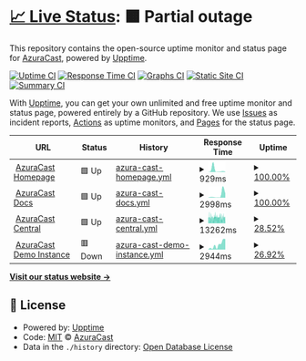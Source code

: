 # [📈 Live Status](https://status.azuracast.com): <!--live status--> **🟧 Partial outage**

This repository contains the open-source uptime monitor and status page for [AzuraCast](https://azuracast.com/), powered by [Upptime](https://github.com/upptime/upptime).

[![Uptime CI](https://github.com/azuracast/status.azuracast.com/workflows/Uptime%20CI/badge.svg)](https://github.com/azuracast/status.azuracast.com/actions?query=workflow%3A%22Uptime+CI%22)
[![Response Time CI](https://github.com/azuracast/status.azuracast.com/workflows/Response%20Time%20CI/badge.svg)](https://github.com/azuracast/status.azuracast.com/actions?query=workflow%3A%22Response+Time+CI%22)
[![Graphs CI](https://github.com/azuracast/status.azuracast.com/workflows/Graphs%20CI/badge.svg)](https://github.com/azuracast/status.azuracast.com/actions?query=workflow%3A%22Graphs+CI%22)
[![Static Site CI](https://github.com/azuracast/status.azuracast.com/workflows/Static%20Site%20CI/badge.svg)](https://github.com/azuracast/status.azuracast.com/actions?query=workflow%3A%22Static+Site+CI%22)
[![Summary CI](https://github.com/azuracast/status.azuracast.com/workflows/Summary%20CI/badge.svg)](https://github.com/azuracast/status.azuracast.com/actions?query=workflow%3A%22Summary+CI%22)

With [Upptime](https://upptime.js.org), you can get your own unlimited and free uptime monitor and status page, powered entirely by a GitHub repository. We use [Issues](https://github.com/azuracast/status.azuracast.com/issues) as incident reports, [Actions](https://github.com/azuracast/status.azuracast.com/actions) as uptime monitors, and [Pages](https://status.azuracast.com) for the status page.

<!--start: status pages-->
<!-- This summary is generated by Upptime (https://github.com/upptime/upptime) -->
<!-- Do not edit this manually, your changes will be overwritten -->
<!-- prettier-ignore -->
| URL | Status | History | Response Time | Uptime |
| --- | ------ | ------- | ------------- | ------ |
| <img alt="" src="https://icons.duckduckgo.com/ip3/www.azuracast.com.ico" height="13"> [AzuraCast Homepage](https://www.azuracast.com) | 🟩 Up | [azura-cast-homepage.yml](https://github.com/AzuraCast/status.azuracast.com/commits/HEAD/history/azura-cast-homepage.yml) | <details><summary><img alt="Response time graph" src="./graphs/azura-cast-homepage/response-time-week.png" height="20"> 929ms</summary><br><a href="https://status.azuracast.com/history/azura-cast-homepage"><img alt="Response time 216" src="https://img.shields.io/endpoint?url=https%3A%2F%2Fraw.githubusercontent.com%2FAzuraCast%2Fstatus.azuracast.com%2FHEAD%2Fapi%2Fazura-cast-homepage%2Fresponse-time.json"></a><br><a href="https://status.azuracast.com/history/azura-cast-homepage"><img alt="24-hour response time 155" src="https://img.shields.io/endpoint?url=https%3A%2F%2Fraw.githubusercontent.com%2FAzuraCast%2Fstatus.azuracast.com%2FHEAD%2Fapi%2Fazura-cast-homepage%2Fresponse-time-day.json"></a><br><a href="https://status.azuracast.com/history/azura-cast-homepage"><img alt="7-day response time 929" src="https://img.shields.io/endpoint?url=https%3A%2F%2Fraw.githubusercontent.com%2FAzuraCast%2Fstatus.azuracast.com%2FHEAD%2Fapi%2Fazura-cast-homepage%2Fresponse-time-week.json"></a><br><a href="https://status.azuracast.com/history/azura-cast-homepage"><img alt="30-day response time 336" src="https://img.shields.io/endpoint?url=https%3A%2F%2Fraw.githubusercontent.com%2FAzuraCast%2Fstatus.azuracast.com%2FHEAD%2Fapi%2Fazura-cast-homepage%2Fresponse-time-month.json"></a><br><a href="https://status.azuracast.com/history/azura-cast-homepage"><img alt="1-year response time 228" src="https://img.shields.io/endpoint?url=https%3A%2F%2Fraw.githubusercontent.com%2FAzuraCast%2Fstatus.azuracast.com%2FHEAD%2Fapi%2Fazura-cast-homepage%2Fresponse-time-year.json"></a></details> | <details><summary><a href="https://status.azuracast.com/history/azura-cast-homepage">100.00%</a></summary><a href="https://status.azuracast.com/history/azura-cast-homepage"><img alt="All-time uptime 100.00%" src="https://img.shields.io/endpoint?url=https%3A%2F%2Fraw.githubusercontent.com%2FAzuraCast%2Fstatus.azuracast.com%2FHEAD%2Fapi%2Fazura-cast-homepage%2Fuptime.json"></a><br><a href="https://status.azuracast.com/history/azura-cast-homepage"><img alt="24-hour uptime 100.00%" src="https://img.shields.io/endpoint?url=https%3A%2F%2Fraw.githubusercontent.com%2FAzuraCast%2Fstatus.azuracast.com%2FHEAD%2Fapi%2Fazura-cast-homepage%2Fuptime-day.json"></a><br><a href="https://status.azuracast.com/history/azura-cast-homepage"><img alt="7-day uptime 100.00%" src="https://img.shields.io/endpoint?url=https%3A%2F%2Fraw.githubusercontent.com%2FAzuraCast%2Fstatus.azuracast.com%2FHEAD%2Fapi%2Fazura-cast-homepage%2Fuptime-week.json"></a><br><a href="https://status.azuracast.com/history/azura-cast-homepage"><img alt="30-day uptime 100.00%" src="https://img.shields.io/endpoint?url=https%3A%2F%2Fraw.githubusercontent.com%2FAzuraCast%2Fstatus.azuracast.com%2FHEAD%2Fapi%2Fazura-cast-homepage%2Fuptime-month.json"></a><br><a href="https://status.azuracast.com/history/azura-cast-homepage"><img alt="1-year uptime 100.00%" src="https://img.shields.io/endpoint?url=https%3A%2F%2Fraw.githubusercontent.com%2FAzuraCast%2Fstatus.azuracast.com%2FHEAD%2Fapi%2Fazura-cast-homepage%2Fuptime-year.json"></a></details>
| <img alt="" src="https://icons.duckduckgo.com/ip3/docs.azuracast.com.ico" height="13"> [AzuraCast Docs](https://docs.azuracast.com) | 🟩 Up | [azura-cast-docs.yml](https://github.com/AzuraCast/status.azuracast.com/commits/HEAD/history/azura-cast-docs.yml) | <details><summary><img alt="Response time graph" src="./graphs/azura-cast-docs/response-time-week.png" height="20"> 2998ms</summary><br><a href="https://status.azuracast.com/history/azura-cast-docs"><img alt="Response time 304" src="https://img.shields.io/endpoint?url=https%3A%2F%2Fraw.githubusercontent.com%2FAzuraCast%2Fstatus.azuracast.com%2FHEAD%2Fapi%2Fazura-cast-docs%2Fresponse-time.json"></a><br><a href="https://status.azuracast.com/history/azura-cast-docs"><img alt="24-hour response time 4892" src="https://img.shields.io/endpoint?url=https%3A%2F%2Fraw.githubusercontent.com%2FAzuraCast%2Fstatus.azuracast.com%2FHEAD%2Fapi%2Fazura-cast-docs%2Fresponse-time-day.json"></a><br><a href="https://status.azuracast.com/history/azura-cast-docs"><img alt="7-day response time 2998" src="https://img.shields.io/endpoint?url=https%3A%2F%2Fraw.githubusercontent.com%2FAzuraCast%2Fstatus.azuracast.com%2FHEAD%2Fapi%2Fazura-cast-docs%2Fresponse-time-week.json"></a><br><a href="https://status.azuracast.com/history/azura-cast-docs"><img alt="30-day response time 876" src="https://img.shields.io/endpoint?url=https%3A%2F%2Fraw.githubusercontent.com%2FAzuraCast%2Fstatus.azuracast.com%2FHEAD%2Fapi%2Fazura-cast-docs%2Fresponse-time-month.json"></a><br><a href="https://status.azuracast.com/history/azura-cast-docs"><img alt="1-year response time 333" src="https://img.shields.io/endpoint?url=https%3A%2F%2Fraw.githubusercontent.com%2FAzuraCast%2Fstatus.azuracast.com%2FHEAD%2Fapi%2Fazura-cast-docs%2Fresponse-time-year.json"></a></details> | <details><summary><a href="https://status.azuracast.com/history/azura-cast-docs">100.00%</a></summary><a href="https://status.azuracast.com/history/azura-cast-docs"><img alt="All-time uptime 99.99%" src="https://img.shields.io/endpoint?url=https%3A%2F%2Fraw.githubusercontent.com%2FAzuraCast%2Fstatus.azuracast.com%2FHEAD%2Fapi%2Fazura-cast-docs%2Fuptime.json"></a><br><a href="https://status.azuracast.com/history/azura-cast-docs"><img alt="24-hour uptime 100.00%" src="https://img.shields.io/endpoint?url=https%3A%2F%2Fraw.githubusercontent.com%2FAzuraCast%2Fstatus.azuracast.com%2FHEAD%2Fapi%2Fazura-cast-docs%2Fuptime-day.json"></a><br><a href="https://status.azuracast.com/history/azura-cast-docs"><img alt="7-day uptime 100.00%" src="https://img.shields.io/endpoint?url=https%3A%2F%2Fraw.githubusercontent.com%2FAzuraCast%2Fstatus.azuracast.com%2FHEAD%2Fapi%2Fazura-cast-docs%2Fuptime-week.json"></a><br><a href="https://status.azuracast.com/history/azura-cast-docs"><img alt="30-day uptime 100.00%" src="https://img.shields.io/endpoint?url=https%3A%2F%2Fraw.githubusercontent.com%2FAzuraCast%2Fstatus.azuracast.com%2FHEAD%2Fapi%2Fazura-cast-docs%2Fuptime-month.json"></a><br><a href="https://status.azuracast.com/history/azura-cast-docs"><img alt="1-year uptime 100.00%" src="https://img.shields.io/endpoint?url=https%3A%2F%2Fraw.githubusercontent.com%2FAzuraCast%2Fstatus.azuracast.com%2FHEAD%2Fapi%2Fazura-cast-docs%2Fuptime-year.json"></a></details>
| <img alt="" src="https://icons.duckduckgo.com/ip3/central.azuracast.com.ico" height="13"> [AzuraCast Central](https://central.azuracast.com) | 🟩 Up | [azura-cast-central.yml](https://github.com/AzuraCast/status.azuracast.com/commits/HEAD/history/azura-cast-central.yml) | <details><summary><img alt="Response time graph" src="./graphs/azura-cast-central/response-time-week.png" height="20"> 13262ms</summary><br><a href="https://status.azuracast.com/history/azura-cast-central"><img alt="Response time 3989" src="https://img.shields.io/endpoint?url=https%3A%2F%2Fraw.githubusercontent.com%2FAzuraCast%2Fstatus.azuracast.com%2FHEAD%2Fapi%2Fazura-cast-central%2Fresponse-time.json"></a><br><a href="https://status.azuracast.com/history/azura-cast-central"><img alt="24-hour response time 12467" src="https://img.shields.io/endpoint?url=https%3A%2F%2Fraw.githubusercontent.com%2FAzuraCast%2Fstatus.azuracast.com%2FHEAD%2Fapi%2Fazura-cast-central%2Fresponse-time-day.json"></a><br><a href="https://status.azuracast.com/history/azura-cast-central"><img alt="7-day response time 13262" src="https://img.shields.io/endpoint?url=https%3A%2F%2Fraw.githubusercontent.com%2FAzuraCast%2Fstatus.azuracast.com%2FHEAD%2Fapi%2Fazura-cast-central%2Fresponse-time-week.json"></a><br><a href="https://status.azuracast.com/history/azura-cast-central"><img alt="30-day response time 12021" src="https://img.shields.io/endpoint?url=https%3A%2F%2Fraw.githubusercontent.com%2FAzuraCast%2Fstatus.azuracast.com%2FHEAD%2Fapi%2Fazura-cast-central%2Fresponse-time-month.json"></a><br><a href="https://status.azuracast.com/history/azura-cast-central"><img alt="1-year response time 4929" src="https://img.shields.io/endpoint?url=https%3A%2F%2Fraw.githubusercontent.com%2FAzuraCast%2Fstatus.azuracast.com%2FHEAD%2Fapi%2Fazura-cast-central%2Fresponse-time-year.json"></a></details> | <details><summary><a href="https://status.azuracast.com/history/azura-cast-central">28.52%</a></summary><a href="https://status.azuracast.com/history/azura-cast-central"><img alt="All-time uptime 99.40%" src="https://img.shields.io/endpoint?url=https%3A%2F%2Fraw.githubusercontent.com%2FAzuraCast%2Fstatus.azuracast.com%2FHEAD%2Fapi%2Fazura-cast-central%2Fuptime.json"></a><br><a href="https://status.azuracast.com/history/azura-cast-central"><img alt="24-hour uptime 22.17%" src="https://img.shields.io/endpoint?url=https%3A%2F%2Fraw.githubusercontent.com%2FAzuraCast%2Fstatus.azuracast.com%2FHEAD%2Fapi%2Fazura-cast-central%2Fuptime-day.json"></a><br><a href="https://status.azuracast.com/history/azura-cast-central"><img alt="7-day uptime 28.52%" src="https://img.shields.io/endpoint?url=https%3A%2F%2Fraw.githubusercontent.com%2FAzuraCast%2Fstatus.azuracast.com%2FHEAD%2Fapi%2Fazura-cast-central%2Fuptime-week.json"></a><br><a href="https://status.azuracast.com/history/azura-cast-central"><img alt="30-day uptime 79.99%" src="https://img.shields.io/endpoint?url=https%3A%2F%2Fraw.githubusercontent.com%2FAzuraCast%2Fstatus.azuracast.com%2FHEAD%2Fapi%2Fazura-cast-central%2Fuptime-month.json"></a><br><a href="https://status.azuracast.com/history/azura-cast-central"><img alt="1-year uptime 98.33%" src="https://img.shields.io/endpoint?url=https%3A%2F%2Fraw.githubusercontent.com%2FAzuraCast%2Fstatus.azuracast.com%2FHEAD%2Fapi%2Fazura-cast-central%2Fuptime-year.json"></a></details>
| <img alt="" src="https://icons.duckduckgo.com/ip3/demo.azuracast.com.ico" height="13"> [AzuraCast Demo Instance](https://demo.azuracast.com/api/nowplaying/1) | 🟥 Down | [azura-cast-demo-instance.yml](https://github.com/AzuraCast/status.azuracast.com/commits/HEAD/history/azura-cast-demo-instance.yml) | <details><summary><img alt="Response time graph" src="./graphs/azura-cast-demo-instance/response-time-week.png" height="20"> 2944ms</summary><br><a href="https://status.azuracast.com/history/azura-cast-demo-instance"><img alt="Response time 553" src="https://img.shields.io/endpoint?url=https%3A%2F%2Fraw.githubusercontent.com%2FAzuraCast%2Fstatus.azuracast.com%2FHEAD%2Fapi%2Fazura-cast-demo-instance%2Fresponse-time.json"></a><br><a href="https://status.azuracast.com/history/azura-cast-demo-instance"><img alt="24-hour response time 6444" src="https://img.shields.io/endpoint?url=https%3A%2F%2Fraw.githubusercontent.com%2FAzuraCast%2Fstatus.azuracast.com%2FHEAD%2Fapi%2Fazura-cast-demo-instance%2Fresponse-time-day.json"></a><br><a href="https://status.azuracast.com/history/azura-cast-demo-instance"><img alt="7-day response time 2944" src="https://img.shields.io/endpoint?url=https%3A%2F%2Fraw.githubusercontent.com%2FAzuraCast%2Fstatus.azuracast.com%2FHEAD%2Fapi%2Fazura-cast-demo-instance%2Fresponse-time-week.json"></a><br><a href="https://status.azuracast.com/history/azura-cast-demo-instance"><img alt="30-day response time 886" src="https://img.shields.io/endpoint?url=https%3A%2F%2Fraw.githubusercontent.com%2FAzuraCast%2Fstatus.azuracast.com%2FHEAD%2Fapi%2Fazura-cast-demo-instance%2Fresponse-time-month.json"></a><br><a href="https://status.azuracast.com/history/azura-cast-demo-instance"><img alt="1-year response time 618" src="https://img.shields.io/endpoint?url=https%3A%2F%2Fraw.githubusercontent.com%2FAzuraCast%2Fstatus.azuracast.com%2FHEAD%2Fapi%2Fazura-cast-demo-instance%2Fresponse-time-year.json"></a></details> | <details><summary><a href="https://status.azuracast.com/history/azura-cast-demo-instance">26.92%</a></summary><a href="https://status.azuracast.com/history/azura-cast-demo-instance"><img alt="All-time uptime 96.56%" src="https://img.shields.io/endpoint?url=https%3A%2F%2Fraw.githubusercontent.com%2FAzuraCast%2Fstatus.azuracast.com%2FHEAD%2Fapi%2Fazura-cast-demo-instance%2Fuptime.json"></a><br><a href="https://status.azuracast.com/history/azura-cast-demo-instance"><img alt="24-hour uptime 0.00%" src="https://img.shields.io/endpoint?url=https%3A%2F%2Fraw.githubusercontent.com%2FAzuraCast%2Fstatus.azuracast.com%2FHEAD%2Fapi%2Fazura-cast-demo-instance%2Fuptime-day.json"></a><br><a href="https://status.azuracast.com/history/azura-cast-demo-instance"><img alt="7-day uptime 26.92%" src="https://img.shields.io/endpoint?url=https%3A%2F%2Fraw.githubusercontent.com%2FAzuraCast%2Fstatus.azuracast.com%2FHEAD%2Fapi%2Fazura-cast-demo-instance%2Fuptime-week.json"></a><br><a href="https://status.azuracast.com/history/azura-cast-demo-instance"><img alt="30-day uptime 81.85%" src="https://img.shields.io/endpoint?url=https%3A%2F%2Fraw.githubusercontent.com%2FAzuraCast%2Fstatus.azuracast.com%2FHEAD%2Fapi%2Fazura-cast-demo-instance%2Fuptime-month.json"></a><br><a href="https://status.azuracast.com/history/azura-cast-demo-instance"><img alt="1-year uptime 90.73%" src="https://img.shields.io/endpoint?url=https%3A%2F%2Fraw.githubusercontent.com%2FAzuraCast%2Fstatus.azuracast.com%2FHEAD%2Fapi%2Fazura-cast-demo-instance%2Fuptime-year.json"></a></details>

<!--end: status pages-->

[**Visit our status website →**](https://status.azuracast.com)

## 📄 License

- Powered by: [Upptime](https://github.com/upptime/upptime)
- Code: [MIT](./LICENSE) © [AzuraCast](https://azuracast.com/)
- Data in the `./history` directory: [Open Database License](https://opendatacommons.org/licenses/odbl/1-0/)
